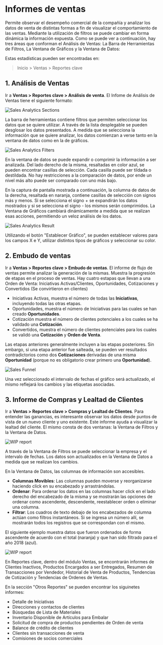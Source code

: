 <!-- add-breadcrumbs -->
# Informes de ventas

Permite observar el desempeño comercial de la compañía y analizar los datos de venta de distintas formas a fin de visualizar el comportamiento de las ventas. 
Mediante la utilización de filtros se puede cambiar en forma dinámica la información expuesta. 
Como se puede ver a continuación, hay tres áreas que conforman el Análisis de Ventas: La Barra de Herramientas de Filtros, La Ventana de Gráficos y la Ventana de Datos:

Estas estadísticas pueden ser encontradas en:
> Inicio > Ventas > Reportes clave

## 1. Análisis de Ventas
Ir a **Ventas > Reportes clave > Análisis de venta**. El Infome de Análisis de Ventas tiene el siguiente formato: 

  <img class="screenshot" alt="Sales Analytics Sections" src="/docs/assets/img/selling/sales-analytics-sections.png">

La barra de herramientas contiene filtros que permiten seleccionar los datos que se quiere utilizar. A través de la lista desplegable se pueden desglosar los datos presentados. A medida que se selecciona la información que se quiere analizar, los datos comienzan a verse tanto en la ventana de datos como en la de gráficos.

  <img class="screenshot" alt="Sales Analytics Filters" src="/docs/assets/img/selling/sales-analytics-filters.png">

En la ventana de datos se puede expandir o comprimir la información a ser analizada. Del lado derecho de la misma, resaltadas en color azul, se pueden encontrar casillas de selección. Cada casilla puede ser tildada o destildada. No hay restricciones a la comparación de datos, por ende un nivel más alto puede ser comparado con uno más bajo. 

En la captura de pantalla mostrada a continuación, la columna de datos de la derecha, resaltada en naranja, contiene casillas de selección con signos más y menos. Si se selecciona el signo + se expandirán los datos mostrados y si se selecciona el signo - los mismos serán comprimidos. La Ventana de Gráficos cambiará dinámicamente a medida que se realizan esas acciones, permitiendo un veloz análisis de los datos. 

   <img class="screenshot" alt="Sales Analytics Result" src="/docs/assets/img/selling/sales-analytics-result.png">

Utilizando el botón "Establecer Gráfico", se pueden establecer valores para los campos X e Y, utilizar distintos tipos de gráficos y seleccionar su color.

## 2. Embudo de ventas
Ir a **Ventas > Reportes clave > Embudo de ventas**. El informe de flujo de ventas permite analizar la generación de la mismas. Muestra la progresión de etapas en el proceso de ventas. Hay cuatro estapas que llevan a una Orden de Venta: Iniciativas Activas/Clientes, Oportunidades, Cotizaciones y Convertidos (Se convirtieron en clientes)

* Iniciativas Activas, muestra el número de todas las **Iniciativas**, incluyendo todas las otras etapas. 
* Oportunidades, muestra el número de Iniciativas para las cuales se han creado **Oportunidades**. 
* Cotización muestra el  número de clientes potenciales a los cuales se ha validado una **Cotización**.
* Convertidos, muestra el número de clientes potenciales para los cuales se validó una **Cotización** y **Orden de Venta**.

Las etapas anteriores generalmente incluyen a las etapas posteriores. Sin embargo, si una etapa anterior fue salteada, se pueden ver resultados contradictorios como dos **Cotizaciones** derivadas de una misma **Oportunidad** (porque no es obligatorio crear primero una **Oportunidad**).

<img alt="Sales Funnel" class="screenshot" src="/docs/assets/img/crm/sales_funnel.png">

Una vez seleccionado el intervalo de fechas el gráfico será actualizado, el mismo reflejará los cambios y las etiquetas asociadas. 

## 3. Informe de Compras y Lealtad de Clientes
Ir a **Ventas > Reportes clave > Compras y Lealtad de Clientes**.
Para entender las ganancias, es interesante observar los datos desde puntos de vista de un nuevo cliente y uno existente. Este informe ayuda a visualizar la lealtad del cliente. El mismo consta de dos ventanas: la Ventana de Filtros y la Ventana de Datos. 

<img class="screenshot" alt="WIP report" src="/docs/assets/img/selling/acquisition-and-loyalty-1.png">

A través de la Ventana de Filtros se puede seleccionar la empresa y el intervalo de fechas. Los datos son actualizados en la Ventana de Datos a medida que se realizan los cambios. 

En la Ventana de Datos, las columnas de información son accesibles.

* **Columnas Movibles**: Las columnas pueden moverse y reorganizarse haciendo click en su encabezado y arrastrándolas.
* **Ordenar**: Para ordenar los datos en las columnas hacer click en el lado derecho del encabezado de la misma y se mostrarán las opciones de ordenar como ascendente, descendente, reestablecer orden o eliminar una columna. 
* **Filtrar**: Los cuadros de texto debajo de los encabezados de columna actúan como filtros instantáneos. Si se ingresa un número allí, se mostrarán todos los registros que se correspondan con el mismo. 

El siguiente ejemplo muestra datos que fueron ordenados de forma ascendente de acuerdo con el total (naranja) y que han sido filtrado para el año 2018 (azul). 

<img class="screenshot" alt="WIP report" src="/docs/assets/img/selling/acquisition-and-loyalty-2.png">

En Reportes clave, dentro del módulo Ventas, se encontrarán informes de Clientes Inactivos, Productos Encargados a ser Entregados, Resumen de Transacciones por Vendedor, Historial de Venta de Productos, Tendencias de Cotización y Tendencias de Ordenes de Ventas.

En la sección "Otros Reportes" se pueden encontrar los siguinetes informes: 

* Detalle de Iniciativas
* Direcciones y contactos de clientes
* Búsquedas de Lista de Materiales
* Inventario Disponible de Artículos para Embalar
* Solicitud de compra de productos pendientes de Orden de venta
* Balance de crédito de clientes
* Clientes sin transacciones de venta
* Comisiones de socios comerciales
